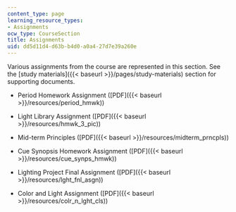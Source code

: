 ```yaml
---
content_type: page
learning_resource_types:
- Assignments
ocw_type: CourseSection
title: Assignments
uid: dd5d11d4-d63b-b4d0-a0a4-27d7e39a260e
---
```


Various assignments from the course are represented in this section. See the [study materials]({{< baseurl >}}/pages/study-materials) section for supporting documents.

*   Period Homework Assignment ([PDF]({{< baseurl >}}/resources/period_hmwk))
    
*   Light Library Assignment ([PDF]({{< baseurl >}}/resources/hmwk_3_pic))
    
*   Mid-term Principles ([PDF]({{< baseurl >}}/resources/midterm_prncpls))
    
*   Cue Synopsis Homework Assignment ([PDF]({{< baseurl >}}/resources/cue_synps_hmwk))
    
*   Lighting Project Final Assignment ([PDF]({{< baseurl >}}/resources/lght_fnl_asgn))
    
*   Color and Light Assignment ([PDF]({{< baseurl >}}/resources/colr_n_lght_cls))